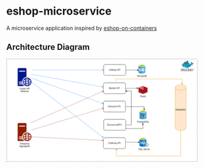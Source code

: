 # eshop-microservice
A microservice application inspired by [eshop-on-containers](https://github.com/dotnet-architecture/eShopOnContainers)

## Architecture Diagram
![Architecture Diagram](https://github.com/Tahsin716/eshop-microservice/blob/main/docs/img/eshop-microservice-system-design.png)
